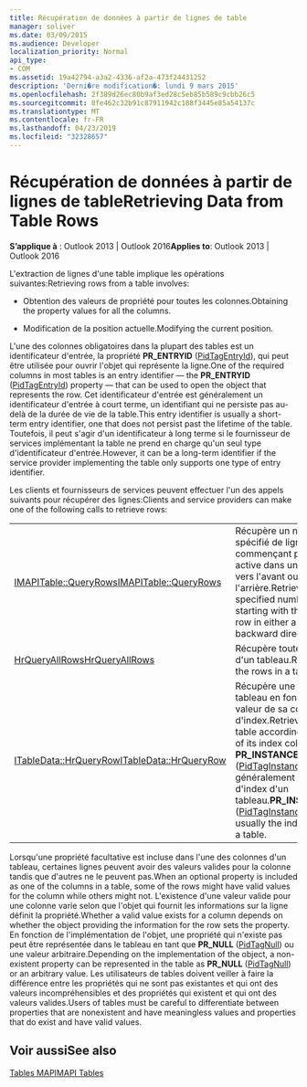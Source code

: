 ```yaml
---
title: Récupération de données à partir de lignes de table
manager: soliver
ms.date: 03/09/2015
ms.audience: Developer
localization_priority: Normal
api_type:
- COM
ms.assetid: 19a42794-a3a2-4336-af2a-473f24431252
description: 'Derni�re modification�: lundi 9 mars 2015'
ms.openlocfilehash: 2f389d26ec80b9af3ed28c5eb85b589c9cbb26c5
ms.sourcegitcommit: 8fe462c32b91c87911942c188f3445e85a54137c
ms.translationtype: MT
ms.contentlocale: fr-FR
ms.lasthandoff: 04/23/2019
ms.locfileid: "32328657"
---
```

# <a name="retrieving-data-from-table-rows"></a><span data-ttu-id="d00cc-103">Récupération de données à partir de lignes de table</span><span class="sxs-lookup"><span data-stu-id="d00cc-103">Retrieving Data from Table Rows</span></span>

  
  
<span data-ttu-id="d00cc-104">**S’applique à** : Outlook 2013 | Outlook 2016</span><span class="sxs-lookup"><span data-stu-id="d00cc-104">**Applies to**: Outlook 2013 | Outlook 2016</span></span> 
  
<span data-ttu-id="d00cc-105">L'extraction de lignes d'une table implique les opérations suivantes:</span><span class="sxs-lookup"><span data-stu-id="d00cc-105">Retrieving rows from a table involves:</span></span>
  
- <span data-ttu-id="d00cc-106">Obtention des valeurs de propriété pour toutes les colonnes.</span><span class="sxs-lookup"><span data-stu-id="d00cc-106">Obtaining the property values for all the columns.</span></span>
    
- <span data-ttu-id="d00cc-107">Modification de la position actuelle.</span><span class="sxs-lookup"><span data-stu-id="d00cc-107">Modifying the current position.</span></span>
    
<span data-ttu-id="d00cc-108">L'une des colonnes obligatoires dans la plupart des tables est un identificateur d'entrée, la propriété **PR_ENTRYID** ([PidTagEntryId](pidtagentryid-canonical-property.md)), qui peut être utilisée pour ouvrir l'objet qui représente la ligne.</span><span class="sxs-lookup"><span data-stu-id="d00cc-108">One of the required columns in most tables is an entry identifier — the **PR_ENTRYID** ([PidTagEntryId](pidtagentryid-canonical-property.md)) property — that can be used to open the object that represents the row.</span></span> <span data-ttu-id="d00cc-109">Cet identificateur d'entrée est généralement un identificateur d'entrée à court terme, un identifiant qui ne persiste pas au-delà de la durée de vie de la table.</span><span class="sxs-lookup"><span data-stu-id="d00cc-109">This entry identifier is usually a short-term entry identifier, one that does not persist past the lifetime of the table.</span></span> <span data-ttu-id="d00cc-110">Toutefois, il peut s'agir d'un identificateur à long terme si le fournisseur de services implémentant la table ne prend en charge qu'un seul type d'identificateur d'entrée.</span><span class="sxs-lookup"><span data-stu-id="d00cc-110">However, it can be a long-term identifier if the service provider implementing the table only supports one type of entry identifier.</span></span>
  
<span data-ttu-id="d00cc-111">Les clients et fournisseurs de services peuvent effectuer l'un des appels suivants pour récupérer des lignes:</span><span class="sxs-lookup"><span data-stu-id="d00cc-111">Clients and service providers can make one of the following calls to retrieve rows:</span></span>
  
|||
|:-----|:-----|
|[<span data-ttu-id="d00cc-112">IMAPITable::QueryRows</span><span class="sxs-lookup"><span data-stu-id="d00cc-112">IMAPITable::QueryRows</span></span>](imapitable-queryrows.md) <br/> |<span data-ttu-id="d00cc-113">Récupère un nombre spécifié de lignes en commençant par la ligne active dans une direction vers l'avant ou vers l'arrière.</span><span class="sxs-lookup"><span data-stu-id="d00cc-113">Retrieves a specified number of rows starting with the current row in either a forward or backward direction.</span></span>  <br/> |
|[<span data-ttu-id="d00cc-114">HrQueryAllRows</span><span class="sxs-lookup"><span data-stu-id="d00cc-114">HrQueryAllRows</span></span>](hrqueryallrows.md) <br/> |<span data-ttu-id="d00cc-115">Récupère toutes les lignes d'un tableau.</span><span class="sxs-lookup"><span data-stu-id="d00cc-115">Retrieves all of the rows in a table.</span></span>  <br/> |
|[<span data-ttu-id="d00cc-116">ITableData::HrQueryRow</span><span class="sxs-lookup"><span data-stu-id="d00cc-116">ITableData::HrQueryRow</span></span>](itabledata-hrqueryrow.md) <br/> |<span data-ttu-id="d00cc-117">Récupère une ligne dans un tableau en fonction de la valeur de sa colonne d'index.</span><span class="sxs-lookup"><span data-stu-id="d00cc-117">Retrieves a row in a table according to the value of its index column.</span></span> <span data-ttu-id="d00cc-118">**PR_INSTANCE_KEY** ([PidTagInstanceKey](pidtaginstancekey-canonical-property.md)) est généralement la colonne d'index d'un tableau.</span><span class="sxs-lookup"><span data-stu-id="d00cc-118">**PR_INSTANCE_KEY** ([PidTagInstanceKey](pidtaginstancekey-canonical-property.md)) is usually the index column for a table.</span></span>  <br/> |
   
<span data-ttu-id="d00cc-119">Lorsqu'une propriété facultative est incluse dans l'une des colonnes d'un tableau, certaines lignes peuvent avoir des valeurs valides pour la colonne tandis que d'autres ne le peuvent pas.</span><span class="sxs-lookup"><span data-stu-id="d00cc-119">When an optional property is included as one of the columns in a table, some of the rows might have valid values for the column while others might not.</span></span> <span data-ttu-id="d00cc-120">L'existence d'une valeur valide pour une colonne varie selon que l'objet qui fournit les informations sur la ligne définit la propriété.</span><span class="sxs-lookup"><span data-stu-id="d00cc-120">Whether a valid value exists for a column depends on whether the object providing the information for the row sets the property.</span></span> <span data-ttu-id="d00cc-121">En fonction de l'implémentation de l'objet, une propriété qui n'existe pas peut être représentée dans le tableau en tant que **PR_NULL** ([PidTagNull](pidtagnull-canonical-property.md)) ou une valeur arbitraire.</span><span class="sxs-lookup"><span data-stu-id="d00cc-121">Depending on the implementation of the object, a non-existent property can be represented in the table as **PR_NULL** ([PidTagNull](pidtagnull-canonical-property.md)) or an arbitrary value.</span></span> <span data-ttu-id="d00cc-122">Les utilisateurs de tables doivent veiller à faire la différence entre les propriétés qui ne sont pas existantes et qui ont des valeurs incompréhensibles et des propriétés qui existent et qui ont des valeurs valides.</span><span class="sxs-lookup"><span data-stu-id="d00cc-122">Users of tables must be careful to differentiate between properties that are nonexistent and have meaningless values and properties that do exist and have valid values.</span></span> 
  
## <a name="see-also"></a><span data-ttu-id="d00cc-123">Voir aussi</span><span class="sxs-lookup"><span data-stu-id="d00cc-123">See also</span></span>



[<span data-ttu-id="d00cc-124">Tables MAPI</span><span class="sxs-lookup"><span data-stu-id="d00cc-124">MAPI Tables</span></span>](mapi-tables.md)

